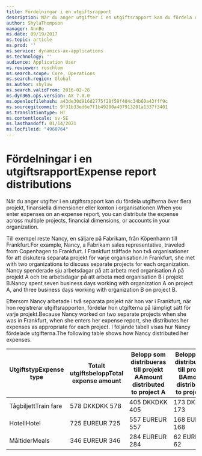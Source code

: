 ```yaml
---
title: Fördelningar i en utgiftsrapport
description: När du anger utgifter i en utgiftsrapport kan du fördela utgifterna över flera projekt, juridiska entiteter eller konton i organisationen.
author: ShylaThompson
manager: AnnBe
ms.date: 09/19/2017
ms.topic: article
ms.prod: ''
ms.service: dynamics-ax-applications
ms.technology: ''
audience: Application User
ms.reviewer: roschlom
ms.search.scope: Core, Operations
ms.search.region: Global
ms.author: shylaw
ms.search.validFrom: 2016-02-28
ms.dyn365.ops.version: AX 7.0.0
ms.openlocfilehash: a43de30d916d2775f28f59f404c34b60a43fff9c
ms.sourcegitcommit: 9f31b33ed6e7f1b49200a407913201a1337f3401
ms.translationtype: HT
ms.contentlocale: sv-SE
ms.lasthandoff: 01/14/2021
ms.locfileid: "4960764"
---
```

# <a name="expense-report-distributions"></a><span data-ttu-id="4223e-103">Fördelningar i en utgiftsrapport</span><span class="sxs-lookup"><span data-stu-id="4223e-103">Expense report distributions</span></span>

<span data-ttu-id="4223e-104">När du anger utgifter i en utgiftsrapport kan du fördela utgifterna över flera projekt, finansiella dimensioner eller konton i organisationen.</span><span class="sxs-lookup"><span data-stu-id="4223e-104">When you enter expenses on an expense report, you can distribute the expense across multiple projects, financial dimensions, or accounts in your organization.</span></span>

<span data-ttu-id="4223e-105">Till exempel reste Nancy, en säljare på Fabrikam, från Köpenhamn till Frankfurt.</span><span class="sxs-lookup"><span data-stu-id="4223e-105">For example, Nancy, a Fabrikam sales representative, traveled from Copenhagen to Frankfurt.</span></span> <span data-ttu-id="4223e-106">I Frankfurt träffade hon två organisationer för att diskutera separata projekt för varje organisation.</span><span class="sxs-lookup"><span data-stu-id="4223e-106">In Frankfurt, she met with two organizations to discuss separate projects for each organization.</span></span> <span data-ttu-id="4223e-107">Nancy spenderade sju arbetsdagar på att arbeta med organisation A på projekt A och tre arbetsdagar på att arbeta med organisation B i projekt B.</span><span class="sxs-lookup"><span data-stu-id="4223e-107">Nancy spent seven business days working with organization A on project A, and three business days working with organization B on project B.</span></span>

<span data-ttu-id="4223e-108">Eftersom Nancy arbetade i två separata projekt när hon var i Frankfurt, när hon registrerar utgiftsrapporten, fördelar hon utgifterna på lämpligt sätt för varje projekt.</span><span class="sxs-lookup"><span data-stu-id="4223e-108">Because Nancy worked on two separate projects when she was in Frankfurt, when she enters her expense report, she distributes her expenses as appropriate for each project.</span></span> <span data-ttu-id="4223e-109">I följande tabell visas hur Nancy fördelade utgifterna.</span><span class="sxs-lookup"><span data-stu-id="4223e-109">The following table shows how Nancy distributed her expenses.</span></span>


| <span data-ttu-id="4223e-110">Utgiftstyp</span><span class="sxs-lookup"><span data-stu-id="4223e-110">Expense type</span></span> | <span data-ttu-id="4223e-111">Totalt utgiftsbelopp</span><span class="sxs-lookup"><span data-stu-id="4223e-111">Total expense amount</span></span>|<span data-ttu-id="4223e-112">Belopp som distribueras till projekt A</span><span class="sxs-lookup"><span data-stu-id="4223e-112">Amount distributed to project A</span></span>| <span data-ttu-id="4223e-113">Belopp som distribueras till projekt B</span><span class="sxs-lookup"><span data-stu-id="4223e-113">Amount distributed to project B</span></span> |
|--------------|---------------------|-------------------------------|---------------------------------|
|<span data-ttu-id="4223e-114">Tågbiljett</span><span class="sxs-lookup"><span data-stu-id="4223e-114">Train fare</span></span>   |<span data-ttu-id="4223e-115">578 DKK</span><span class="sxs-lookup"><span data-stu-id="4223e-115">DKK 578</span></span>              |<span data-ttu-id="4223e-116">405 DKK</span><span class="sxs-lookup"><span data-stu-id="4223e-116">DKK 405</span></span>                        |<span data-ttu-id="4223e-117">173 DKK</span><span class="sxs-lookup"><span data-stu-id="4223e-117">DKK 173</span></span>                          |
|<span data-ttu-id="4223e-118">Hotell</span><span class="sxs-lookup"><span data-stu-id="4223e-118">Hotel</span></span>         |<span data-ttu-id="4223e-119">725 EUR</span><span class="sxs-lookup"><span data-stu-id="4223e-119">EUR 725</span></span>              |<span data-ttu-id="4223e-120">557 EUR</span><span class="sxs-lookup"><span data-stu-id="4223e-120">EUR 557</span></span>                        |<span data-ttu-id="4223e-121">168 EUR</span><span class="sxs-lookup"><span data-stu-id="4223e-121">EUR 168</span></span>                          |
|<span data-ttu-id="4223e-122">Måltider</span><span class="sxs-lookup"><span data-stu-id="4223e-122">Meals</span></span>         |<span data-ttu-id="4223e-123">346 EUR</span><span class="sxs-lookup"><span data-stu-id="4223e-123">EUR 346</span></span>              |<span data-ttu-id="4223e-124">284 EUR</span><span class="sxs-lookup"><span data-stu-id="4223e-124">EUR 284</span></span>                        |<span data-ttu-id="4223e-125">62 EUR</span><span class="sxs-lookup"><span data-stu-id="4223e-125">EUR 62</span></span>                           |


